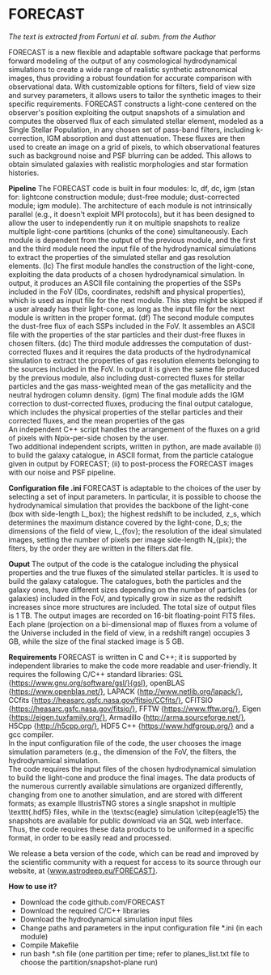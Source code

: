 # FORECAST
*The text is extracted from Fortuni et al. subm. from the Author*

FORECAST is a new flexible and adaptable software package that performs forward modeling of the output of any cosmological hydrodynamical simulations to create a wide range of realistic synthetic astronomical images, thus providing a robust foundation for accurate comparison with observational data. With customizable options for filters, field of view size and survey parameters, it allows users to tailor the synthetic images to their specific requirements.
    FORECAST constructs a light-cone centered on the observer's position exploiting the output snapshots of a simulation and computes the observed flux of each simulated stellar element, modeled as a Single Stellar Population, in any chosen set of pass-band filters, including k-correction, IGM absorption and dust attenuation. These fluxes are then used to create an image on a grid of pixels, to which observational features such as background noise and PSF blurring can be added. This allows to obtain simulated galaxies with realistic morphologies and star formation histories.


**Pipeline**
The FORECAST code is built in four modules: lc, df, dc, igm (stan for: lightcone construction module; dust-free module; dust-corrected module; igm module). The architecture of each module is not intrinsically parallel (e.g., it doesn't exploit MPI protocols), but it has been designed to allow the user to independently run it on multiple snapshots to realize multiple light-cone partitions (chunks of the cone) simultaneously.
    Each module is dependent from the output of the previous module, and the first and the third module need the input file of the hydrodynamical simulations to extract the properties of the simulated stellar and gas resolution elements.
    (lc) The first module handles the construction of the light-cone, exploiting the data products of a chosen hydrodynamical simulation. In output, it produces an ASCII file containing the properties of the SSPs included in the FoV (IDs, coordinates, redshift and physical properties), which is used as input file for the next module. This step might be skipped if a user already has their light-cone, as long as the input file for the next module is written in the proper format. 
    (df) The second module computes the dust-free flux of each SSPs included in the FoV. It assembles an ASCII file with the properties of the star particles and their dust-free fluxes in chosen filters.
    (dc) The third module addresses the computation of dust-corrected fluxes and it requires the data products of the hydrodynamical simulation to extract the properties of gas resolution elements belonging to the sources included in the FoV. In output it is given the same file produced by the previous module, also including dust-corrected fluxes for stellar particles and the gas mass-weighted mean of the gas metallicity and the neutral hydrogen column density. 
    (igm) The final module adds the IGM correction to dust-corrected fluxes, producing the final output catalogue, which includes the physical properties of the stellar particles and their corrected fluxes, and the mean properties of the gas   
    An independent C++ script handles the arrangement of the fluxes on a grid of pixels with Npix-per-side chosen by the user.   
    Two additional independent scripts, written in python, are made available (i) to build the galaxy catalogue, in ASCII format, from the particle catalogue given in output by FORECAST; (ii) to post-process the FORECAST images with our noise and PSF pipeline.

**Configuration file .ini**
FORECAST is adaptable to the choices of the user by selecting a set of input parameters. 
In particular, it is possible to choose the hydrodynamical simulation that provides the backbone of the light-cone (box with side-length L_box); the highest redshift to be included, z_s, which determines the maximum distance covered by the light-cone, D_s; the dimensions of the field of view, L_{fov}; the resolution of the ideal simulated images, setting the number of pixels per image side-length N_{pix}; the fiters, by the order they are written in the filters.dat file.


**Ouput**
The output of the code is the catalogue including the physical properties and the true fluxes of the simulated stellar particles. It is used to build the galaxy catalogue.
    The catalogues, both the particles and the galaxy ones, have different sizes depending on the number of particles (or galaxies) included in the FoV, and typically grow in size as the redshift increases since more structures are included. The total size of output files is 1 TB.
    The output images are recorded on 16-bit floating-point FITS files. Each plane (projection on a bi-dimensional map of fluxes from a volume of the Universe included in the field of view, in a redshift range) occupies 3 GB, while the size of the final stacked image is 5 GB.
    
 
**Requirements**
FORECAST is written in C and C++; it is supported by independent libraries to make the code more readable and user-friendly. 
It requires the following C/C++ standard libraries: GSL {https://www.gnu.org/software/gsl/}{gsl},  openBLAS {https://www.openblas.net/}, LAPACK  {http://www.netlib.org/lapack/}, CCfits {https://heasarc.gsfc.nasa.gov/fitsio/CCfits/},  CFITSIO {https://heasarc.gsfc.nasa.gov/fitsio/}, FFTW {https://www.fftw.org/},  Eigen {https://eigen.tuxfamily.org/},  Armadillo {http://arma.sourceforge.net/},  H5Cpp {http://h5cpp.org/}, HDF5 C++ {https://www.hdfgroup.org/} and a gcc compiler.   
In the input configuration file of the code, the user chooses the image simulation parameters (e.g., the dimension of the FoV, the filters, the hydrodynamical simulation.  
   The code requires the input files of the chosen hydrodynamical simulation to build the light-cone and produce the final images. The data products of the numerous currently available simulations are organized differently, changing from one to another simulation, and are stored with different formats; as example IllustrisTNG stores a single snapshot in multiple \texttt{.hdf5} files, while in the \textsc{eagle} simulation \citep{eagle15} the snapshots are available for public download via an SQL web interface. Thus, the code requires these data products to be uniformed in a specific format, in order to be easily read and processed.   
      
   We release a beta version of the code, which can be read and improved by the scientific community with a request for access to its source through our website, at {www.astrodeep.eu/FORECAST}.
   
   
**How to use it?**
- Download the code github.com/FORECAST
- Download the required C/C++ libraries
- Download the hydrodynamical simulation input files
- Change paths and parameters in the input configuration file \*.ini (in each module)
- Compile Makefile
- run bash \*.sh file (one partition per time; refer to planes_list.txt file to choose the partition/snapshot-plane run) 
